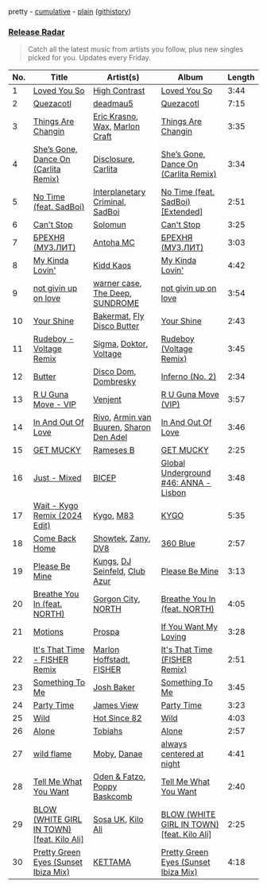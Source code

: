 pretty - [cumulative](/playlists/cumulative/Release%20Radar.md) - [plain](/playlists/plain/37i9dQZEVXbsudmxBFKW7G) ([githistory](https://github.githistory.xyz/vitokorn/spotify-playlist-archive/blob/master/playlists/plain/37i9dQZEVXbsudmxBFKW7G))
### [Release Radar](https://open.spotify.com/playlist/37i9dQZEVXbsudmxBFKW7G)

> Catch all the latest music from artists you follow, plus new singles picked for you. Updates every Friday.

| No. | Title | Artist(s) | Album | Length |
|---|---|---|---|---|
| 1 | [Loved You So](https://open.spotify.com/track/0eAikblA7zLjI1ygfuQI1b) | [High Contrast](https://open.spotify.com/artist/0bxHci3JIhhKA53n8rH3tT) | [Loved You So](https://open.spotify.com/album/2aDkvALnwjfvjjfzRiiiXx) | 3:44 |
| 2 | [Quezacotl](https://open.spotify.com/track/24jPquymYcAxmOUXwjJwLk) | [deadmau5](https://open.spotify.com/artist/2CIMQHirSU0MQqyYHq0eOx) | [Quezacotl](https://open.spotify.com/album/1wU8NaPgbgLvsK8tUA2t2z) | 7:15 |
| 3 | [Things Are Changin](https://open.spotify.com/track/7atMMTyNZsumXblV1TIUd6) | [Eric Krasno](https://open.spotify.com/artist/6tQIsqw6DrDfdoPwOrOD6k), [Wax](https://open.spotify.com/artist/36kzCQhGfJzrLuZzrHweNV), [Marlon Craft](https://open.spotify.com/artist/7MigDh04CCntQbsBvugEmb) | [Things Are Changin](https://open.spotify.com/album/4DAFQZ5QRQsSrLCBfqHwMp) | 3:35 |
| 4 | [She’s Gone, Dance On (Carlita Remix)](https://open.spotify.com/track/5GFXl6uAUANwLkTeZmyr2R) | [Disclosure](https://open.spotify.com/artist/6nS5roXSAGhTGr34W6n7Et), [Carlita](https://open.spotify.com/artist/1GVbOnrND8b3eh2JZ4opw8) | [She’s Gone, Dance On (Carlita Remix)](https://open.spotify.com/album/3SrOkzgu1SmZ8CiChMbKSt) | 3:34 |
| 5 | [No Time (feat. SadBoi)](https://open.spotify.com/track/6CFtKlUG02HhCEySHm2yuj) | [Interplanetary Criminal](https://open.spotify.com/artist/6uJ51uV5rYzu1MJkC4CceI), [SadBoi](https://open.spotify.com/artist/7kpAW7boBJFRFCMydZpjUd) | [No Time (feat. SadBoi) [Extended]](https://open.spotify.com/album/7ikMBbBakjjHKp3ETNd64E) | 2:51 |
| 6 | [Can't Stop](https://open.spotify.com/track/4FiWiUjymGN98T4K4uinNR) | [Solomun](https://open.spotify.com/artist/5wJK4kQAkVGjqM9x46KQOC) | [Can't Stop](https://open.spotify.com/album/6e1hzT51EcgH0jiz40KE7u) | 3:25 |
| 7 | [БРЕХНЯ (МУЗ.ЛИТ)](https://open.spotify.com/track/7rxyUPAM6ICg1FPDIJrnUn) | [Antoha MC](https://open.spotify.com/artist/6OqmKFaRcw0f23m5PQ9CrL) | [БРЕХНЯ (МУЗ.ЛИТ)](https://open.spotify.com/album/3ywBUYs9efKsZVpBVRXNiz) | 3:03 |
| 8 | [My Kinda Lovin'](https://open.spotify.com/track/6g5I7SltNM8emequhGF5VM) | [Kidd Kaos](https://open.spotify.com/artist/0pKdprPUTREUcXU5aU5Wnj) | [My Kinda Lovin'](https://open.spotify.com/album/02FnvppAmsqNmo127pJn4h) | 4:42 |
| 9 | [not givin up on love](https://open.spotify.com/track/1lyTccAApsKxAIXIvs8j0R) | [warner case](https://open.spotify.com/artist/106OuakzOxxbXTuigEEf01), [The Deep](https://open.spotify.com/artist/0hYtrPQ05Qu1N5r0QcpoDp), [SUNDROME](https://open.spotify.com/artist/58LZzidRTK7yRFgxr7J3MP) | [not givin up on love](https://open.spotify.com/album/7ejHr5olbURJYlxnbbd3AH) | 3:54 |
| 10 | [Your Shine](https://open.spotify.com/track/5O16SnZui65Ivhj7MWDHRv) | [Bakermat](https://open.spotify.com/artist/3MyFDtqB80WZvbtCZRsekM), [Fly Disco Butter](https://open.spotify.com/artist/1CYDSa8NN8XE6UwbYo65Xm) | [Your Shine](https://open.spotify.com/album/5mFTcBEtz15sD6W48EajgH) | 2:43 |
| 11 | [Rudeboy - Voltage Remix](https://open.spotify.com/track/0hhqo5caufRD8VWDLAe6IL) | [Sigma](https://open.spotify.com/artist/01pKrlgPJhm5dB4lneYAqS), [Doktor](https://open.spotify.com/artist/6OS7x0sKybp7kxcND4v2OL), [Voltage](https://open.spotify.com/artist/5Pexua3J92rqhQvEqTcRKP) | [Rudeboy (Voltage Remix)](https://open.spotify.com/album/3KUzF4LAOSFz5Qc1Kqtd1s) | 3:45 |
| 12 | [Butter](https://open.spotify.com/track/3B7hSnr8orVp9tMF5Nt8we) | [Disco Dom](https://open.spotify.com/artist/3q8DkzC4UfA5lKG1YG4004), [Dombresky](https://open.spotify.com/artist/2GVtgxcx7jg5xVCZsIHSGN) | [Inferno (No. 2)](https://open.spotify.com/album/2rY5Z3ismUfHQqxZhZRPFN) | 2:34 |
| 13 | [R U Guna Move - VIP](https://open.spotify.com/track/5no0OthLKsSyHwlsO8spgv) | [Venjent](https://open.spotify.com/artist/7xu08SujAqLp7BGinS96vd) | [R U Guna Move (VIP)](https://open.spotify.com/album/24qE3WGPY42AoQ0NeHzN0t) | 3:57 |
| 14 | [In And Out Of Love](https://open.spotify.com/track/3HSTHEc0CwHGa8FQ6w9uPx) | [Rivo](https://open.spotify.com/artist/2NrprO4CludRmaWtpqud10), [Armin van Buuren](https://open.spotify.com/artist/0SfsnGyD8FpIN4U4WCkBZ5), [Sharon Den Adel](https://open.spotify.com/artist/2GST08xzn3dJilysjDhSmi) | [In And Out Of Love](https://open.spotify.com/album/0x5g8TOE5RqbSYEHE04xbo) | 3:46 |
| 15 | [GET MUCKY](https://open.spotify.com/track/1r9fNFOCr8eW7JHIJKoqsh) | [Rameses B](https://open.spotify.com/artist/06EfEcjc0vdvI6VNL0soIO) | [GET MUCKY](https://open.spotify.com/album/6aR6aiYCoorj34c9sr6P76) | 2:25 |
| 16 | [Just - Mixed](https://open.spotify.com/track/57CnPJ6fGF5LYPOCTMtVzq) | [BICEP](https://open.spotify.com/artist/73A3bLnfnz5BoQjb4gNCga) | [Global Underground #46: ANNA - Lisbon](https://open.spotify.com/album/3yLFAvONNAOKGodAW4QOOl) | 3:48 |
| 17 | [Wait - Kygo Remix (2024 Edit)](https://open.spotify.com/track/1mshGixz5e5ZXIUmeaDnWd) | [Kygo](https://open.spotify.com/artist/23fqKkggKUBHNkbKtXEls4), [M83](https://open.spotify.com/artist/63MQldklfxkjYDoUE4Tppz) | [KYGO](https://open.spotify.com/album/5BrjR0P59l9SsbODztqs3q) | 5:35 |
| 18 | [Come Back Home](https://open.spotify.com/track/0B2ZbGyryoEAmSmRbHndPp) | [Showtek](https://open.spotify.com/artist/3gk0OYeLFWYupGFRHqLSR7), [Zany](https://open.spotify.com/artist/5lHeHJPYUJdDBXIApseBwO), [DV8](https://open.spotify.com/artist/3C2rdG9aJ0CBfFSKmdzcTf) | [360 Blue](https://open.spotify.com/album/2IUxfPuDJcugI2bwbt6fLv) | 2:57 |
| 19 | [Please Be Mine](https://open.spotify.com/track/6S5dsmCHrJccV7gK5frnxy) | [Kungs](https://open.spotify.com/artist/7keGfmQR4X5w0two1xKZ7d), [DJ Seinfeld](https://open.spotify.com/artist/37YzpfBeFju8QRZ3g0Ha1Q), [Club Azur](https://open.spotify.com/artist/7HjhcFRLzzNysy05pyufdh) | [Please Be Mine](https://open.spotify.com/album/3wA7Go5n1saPzSPAzHN4B8) | 3:13 |
| 20 | [Breathe You In (feat. NORTH)](https://open.spotify.com/track/2lvhedsuMeJOHvbY9zKJrh) | [Gorgon City](https://open.spotify.com/artist/4VNQWV2y1E97Eqo2D5UTjx), [NORTH](https://open.spotify.com/artist/5VgqZF1Hh98txNLr04HUVc) | [Breathe You In (feat. NORTH)](https://open.spotify.com/album/31dM03FKgA4HluFTPiN2r5) | 4:05 |
| 21 | [Motions](https://open.spotify.com/track/17uHvLtwD5GefKQECNBUv8) | [Prospa](https://open.spotify.com/artist/6HabM2PUM519iIxervGWSb) | [If You Want My Loving](https://open.spotify.com/album/7DF7P83D9H9q6e6LXLr5JH) | 3:28 |
| 22 | [It's That Time - FISHER Remix](https://open.spotify.com/track/3GiORO0zRwRT3g9CCklzkQ) | [Marlon Hoffstadt](https://open.spotify.com/artist/0HHa7ZJZxUQlg5l2mB0N0f), [FISHER](https://open.spotify.com/artist/1VJ0briNOlXRtJUAzoUJdt) | [It's That Time (FISHER Remix)](https://open.spotify.com/album/2so0gk9JxwVcQaCUIOxRh2) | 2:51 |
| 23 | [Something To Me](https://open.spotify.com/track/2oCShkda3AnUzwPzZPvQyf) | [Josh Baker](https://open.spotify.com/artist/4zf8Awb8y1X9qwL4oiVRd6) | [Something To Me](https://open.spotify.com/album/6kbGkFNoQrF3EWaQxky9sO) | 3:45 |
| 24 | [Party Time](https://open.spotify.com/track/0YsqM8QeilX8nxC2uUhsK4) | [James View](https://open.spotify.com/artist/07CtYKvP7pqKd2aIBqhgpr) | [Party Time](https://open.spotify.com/album/46ATcqjybqaFdoSzihPf0o) | 3:23 |
| 25 | [Wild](https://open.spotify.com/track/37NIItfko0d1jimEw6xecN) | [Hot Since 82](https://open.spotify.com/artist/1tRBmMtER4fGrzrt8O9VpS) | [Wild](https://open.spotify.com/album/7v17GszRHzvgZkn0T4jU1B) | 4:03 |
| 26 | [Alone](https://open.spotify.com/track/47JnKvBQFj4kFNs3sancVJ) | [Tobiahs](https://open.spotify.com/artist/4eHzBO6qaL2wt35kENSbTs) | [Alone](https://open.spotify.com/album/2TpmFkzdJfVPkNzSsCnQMh) | 2:57 |
| 27 | [wild flame](https://open.spotify.com/track/0i97yhJvObuzDzAGQtvNsZ) | [Moby](https://open.spotify.com/artist/3OsRAKCvk37zwYcnzRf5XF), [Danae](https://open.spotify.com/artist/4XGbImQ57lk6FWLIWYpOWM) | [always centered at night](https://open.spotify.com/album/6Q9F246p5fOQzz8tts4ylS) | 4:41 |
| 28 | [Tell Me What You Want](https://open.spotify.com/track/6MRUQNjaUud1TiFBRV8HNq) | [Oden & Fatzo](https://open.spotify.com/artist/2YEnrpAWWaNRFumgde1lLH), [Poppy Baskcomb](https://open.spotify.com/artist/4STmXOXUF3UieHU46NWLVt) | [Tell Me What You Want](https://open.spotify.com/album/4rd5c66hQdMosQrB7O7zHi) | 2:40 |
| 29 | [BLOW (WHITE GIRL IN TOWN) [feat. Kilo Ali]](https://open.spotify.com/track/52r4FYDc8x1DlWt6x2vuiT) | [Sosa UK](https://open.spotify.com/artist/3JlN0MeWVJq0vjvsvWCRZ5), [Kilo Ali](https://open.spotify.com/artist/6qbmEw8JjPrPV4HknWp0O1) | [BLOW (WHITE GIRL IN TOWN) [feat. Kilo Ali]](https://open.spotify.com/album/3XqYLQXudPtDBs73gZYLQG) | 2:25 |
| 30 | [Pretty Green Eyes (Sunset Ibiza Mix)](https://open.spotify.com/track/6iGMRy5RDMiAdTpuMB5gAm) | [KETTAMA](https://open.spotify.com/artist/3an9rnsXKPCAMlZgH4A0n4) | [Pretty Green Eyes (Sunset Ibiza Mix)](https://open.spotify.com/album/5jAnfBukpgxAPJPtrAgLgN) | 4:18 |